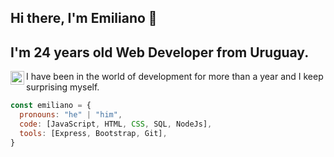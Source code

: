 ## Hi there, I'm Emiliano  👋

## I'm 24 years old Web Developer from Uruguay.

<a href="https://www.linkedin.com/in/emiliano-echeverría-55b732296">
  <img align="left" alt="Linkedin" width="22px" src="https://cdn.jsdelivr.net/npm/simple-icons@v3/icons/linkedin.svg" />
</a>

I have been in the world of development for more than a year and I keep surprising myself.

```javascript
const emiliano = {
  pronouns: "he" | "him",
  code: [JavaScript, HTML, CSS, SQL, NodeJs],
  tools: [Express, Bootstrap, Git],
}
```

